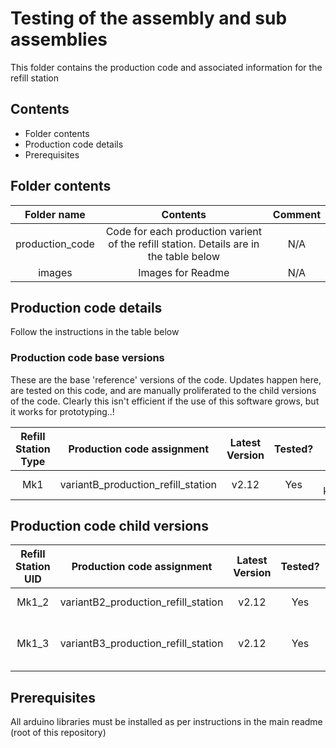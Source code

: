 # Testing of the assembly and sub assemblies

This folder contains the production code and associated information for the refill station

## Contents

* Folder contents
* Production code details
* Prerequisites

## Folder contents

|   Folder name   |                                        Contents                                        | Comment |
| :-------------: | :------------------------------------------------------------------------------------: | :-----: |
| production_code | Code for each production varient of the refill station. Details are in the table below |   N/A   |
|     images      |                                   Images for Readme                                    |   N/A   |


## Production code details
Follow the instructions in the table below

### Production code base versions
These are the base 'reference' versions of the code. Updates happen here, are tested on this code, and are manually proliferated to the child versions of the code. Clearly this isn't efficient if the use of this software grows, but it works for prototyping..!

| Refill Station Type | Production code assignment         | Latest Version | Tested? |  Bug list  |
| :-----------------: | ---------------------------------- | :------------: | :-----: | :--------: |
|         Mk1         | variantB_production_refill_station |     v2.12      |   Yes   | None known |

## Production code child versions

| Refill Station UID | Production code assignment          | Latest Version | Tested? |       Differences from base version       |
| :----------------: | ----------------------------------- | :------------: | :-----: | :---------------------------------------: |
|       Mk1_2        | variantB2_production_refill_station |     v2.12      |   Yes   |               No difference               |
|       Mk1_3        | variantB3_production_refill_station |     v2.12      |   Yes   | Scale factor (for hx711 and strain gauge) |


## Prerequisites
All arduino libraries must be installed as per instructions in the main readme (root of this repository)